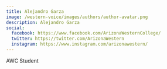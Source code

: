 ```yaml
---
title: Alejandro Garza
image: /western-voice/images/authors/author-avatar.png
description: Alejandro Garza
social:
  facebook: https://www.facebook.com/ArizonaWesternCollege/
  twitter: https://twitter.com/ArizonaWestern
  instagram: https://www.instagram.com/arizonawestern/
---
```


AWC Student